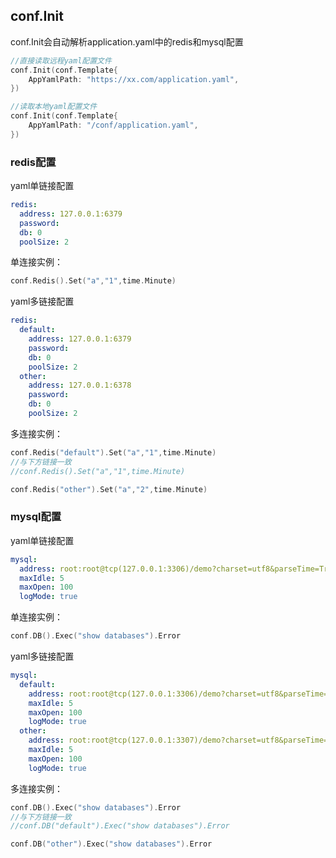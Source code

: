 ## conf.Init
conf.Init会自动解析application.yaml中的redis和mysql配置
```go
//直接读取远程yaml配置文件
conf.Init(conf.Template{
	AppYamlPath: "https://xx.com/application.yaml",
})

//读取本地yaml配置文件
conf.Init(conf.Template{
	AppYamlPath: "/conf/application.yaml",
})
```
### redis配置
yaml单链接配置
```yaml
redis:
  address: 127.0.0.1:6379
  password: 
  db: 0
  poolSize: 2
```
单连接实例：
```go
conf.Redis().Set("a","1",time.Minute)
```

yaml多链接配置
```yaml
redis:
  default:
    address: 127.0.0.1:6379
    password: 
    db: 0
    poolSize: 2
  other:
    address: 127.0.0.1:6378
    password: 
    db: 0
    poolSize: 2
```
多连接实例：
```go
conf.Redis("default").Set("a","1",time.Minute)
//与下方链接一致
//conf.Redis().Set("a","1",time.Minute)

conf.Redis("other").Set("a","2",time.Minute)
```

### mysql配置
yaml单链接配置
```yaml
mysql:
  address: root:root@tcp(127.0.0.1:3306)/demo?charset=utf8&parseTime=True&loc=Local
  maxIdle: 5
  maxOpen: 100
  logMode: true
```
单连接实例：
```go
conf.DB().Exec("show databases").Error
```

yaml多链接配置
```yaml
mysql:
  default:
    address: root:root@tcp(127.0.0.1:3306)/demo?charset=utf8&parseTime=True&loc=Local
    maxIdle: 5
    maxOpen: 100
    logMode: true
  other:
    address: root:root@tcp(127.0.0.1:3307)/demo?charset=utf8&parseTime=True&loc=Local
    maxIdle: 5
    maxOpen: 100
    logMode: true
```
多连接实例：
```go
conf.DB().Exec("show databases").Error
//与下方链接一致
//conf.DB("default").Exec("show databases").Error

conf.DB("other").Exec("show databases").Error
```